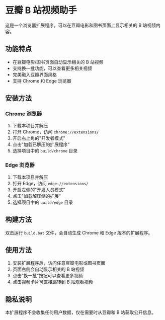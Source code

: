 # 豆瓣 B 站视频助手

这是一个浏览器扩展程序，可以在豆瓣电影和图书页面上显示相关的 B 站视频内容。

## 功能特点

- 在豆瓣电影/图书页面自动显示相关的 B 站视频
- 支持换一批功能，可以查看更多相关视频
- 完美融入豆瓣界面风格
- 支持 Chrome 和 Edge 浏览器

## 安装方法

### Chrome 浏览器
1. 下载本项目并解压
2. 打开 Chrome，访问 `chrome://extensions/`
3. 开启右上角的"开发者模式"
4. 点击"加载已解压的扩展程序"
5. 选择项目中的 `build/chrome` 目录

### Edge 浏览器
1. 下载本项目并解压
2. 打开 Edge，访问 `edge://extensions/`
3. 开启左侧的"开发人员模式"
4. 点击"加载解压缩的扩展"
5. 选择项目中的 `build/edge` 目录

## 构建方法

双击运行 `build.bat` 文件，会自动生成 Chrome 和 Edge 版本的扩展程序。

## 使用方法

1. 安装扩展程序后，访问任意豆瓣电影或图书页面
2. 页面右侧会自动显示相关的 B 站视频
3. 点击"换一批"按钮可以查看更多视频
4. 点击视频卡片可直接跳转到 B 站观看视频

## 隐私说明

本扩展程序不会收集任何用户数据，仅在需要时从豆瓣和 B 站获取公开信息。 